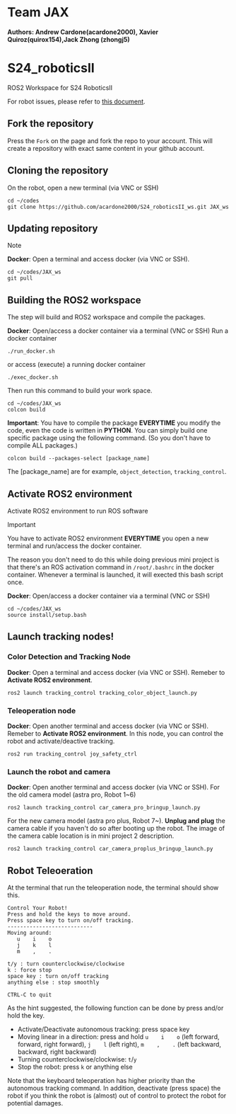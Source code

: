 # Team JAX

**Authors: Andrew Cardone(acardone2000), Xavier Quiroz(quirox154),Jack Zhong (zhongj5)**


# S24_roboticsII
ROS2 Workspace for S24 RoboticsII

For robot issues, please refer to [this document](https://www.overleaf.com/read/jckcnqkwytvb#22a42e).

## Fork the repository

Press the `Fork` on the page and fork the repo to your account. This will create a repository with exact same content in your github account.

## Cloning the repository 
On the robot, open a new terminal (via VNC or SSH)
```
cd ~/codes
git clone https://github.com/acardone2000/S24_roboticsII_ws.git JAX_ws
```
## Updating repository 
>[!NOTE]
>**Docker**: Open a terminal and access docker (via VNC or SSH). 
```
cd ~/codes/JAX_ws
git pull

```

## Building the ROS2 workspace
The step will build and ROS2 workspace and compile the packages.

**Docker**: Open/access a docker container via a terminal (VNC or SSH)
Run a docker container
```
./run_docker.sh
```
or access (execute) a running docker container
```
./exec_docker.sh
```

Then run this command to build your work space.
```
cd ~/codes/JAX_ws
colcon build
```

**Important**: You have to compile the package **EVERYTIME** you modify the code, even the code is written in **PYTHON**. You can simply build one specific package using the following command. (So you don't have to compile ALL packages.)
```
colcon build --packages-select [package_name]
```
The [package_name] are for example, `object_detection`, `tracking_control`.

## Activate ROS2 environment
Activate ROS2 environment to run ROS software

>[!IMPORTANT]
>You have to activate ROS2 environment **EVERYTIME** you open a new terminal and run/access the docker container.

The reason you don't need to do this while doing previous mini project is that there's an ROS activation command in `/root/.bashrc` in the docker container. Whenever a terminal is launched, it will exected this bash script once.

**Docker**: Open/access a docker container via a terminal (VNC or SSH)
```
cd ~/codes/JAX_ws
source install/setup.bash
```

## Launch tracking nodes!

### Color Detection and Tracking Node
**Docker**: Open a terminal and access docker (via VNC or SSH). Remeber to **Activate ROS2 environment**.
```
ros2 launch tracking_control tracking_color_object_launch.py
```

### Teleoperation node
**Docker**: Open another terminal and access docker (via VNC or SSH). Remeber to **Activate ROS2 environment**. In this node, you can control the robot and activate/deactive tracking.
```
ros2 run tracking_control joy_safety_ctrl
```
### Launch the robot and camera
**Docker**: Open another terminal and access docker (via VNC or SSH).
For the old camera model (astra pro, Robot 1~6)
```
ros2 launch tracking_control car_camera_pro_bringup_launch.py
```
For the new camera model (astra pro plus, Robot 7~). **Unplug and plug** the camera cable if you haven't do so after booting up the robot. The image of the camera cable location is in mini project 2 description.
```
ros2 launch tracking_control car_camera_proplus_bringup_launch.py
```

## Robot Teleoeration
At the terminal that run the teleoperation node, the terminal should show this.
```
Control Your Robot!
Press and hold the keys to move around.
Press space key to turn on/off tracking.
---------------------------
Moving around:
   u    i    o
   j    k    l
   m    ,    .

t/y : turn counterclockwise/clockwise
k : force stop
space key : turn on/off tracking
anything else : stop smoothly

CTRL-C to quit
```

As the hint suggested, the following function can be done by press and/or hold the key.

- Activate/Deactivate autonomous tracking: press space key
- Moving linear in a direction: press and hold `u    i    o` (left forward, forward, right forward), `j    l` (left right), `m    ,    .` (left backward, backward, right backward)
- Turning counterclockwise/clockwise: `t`/`y`
- Stop the robot: press `k` or anything else

Note that the keyboard teleoperation has higher priority than the autonomous tracking command. In addition, deactivate (press space) the robot if you think the robot is (almost) out of control to protect the robot for potential damages.
